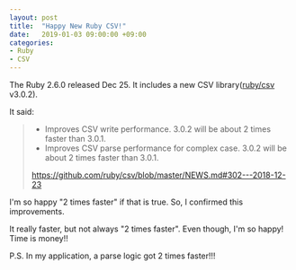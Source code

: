 ```yaml
---
layout: post
title:  "Happy New Ruby CSV!"
date:   2019-01-03 09:00:00 +09:00
categories:
- Ruby
- CSV
---
```



The Ruby 2.6.0 released Dec 25. It includes a new CSV library([ruby/csv](https://github.com/ruby/csv) v3.0.2).

It said:

> - Improves CSV write performance. 3.0.2 will be about 2 times faster than 3.0.1.
> - Improves CSV parse performance for complex case. 3.0.2 will be about 2 times faster than 3.0.1.
>
> https://github.com/ruby/csv/blob/master/NEWS.md#302---2018-12-23

I'm so happy "2 times faster" if that is true. So, I confirmed this improvements.

It really faster, but not always "2 times faster". Even though, I'm so happy! Time is money!!

<script src="https://gist.github.com/koshigoe/b86d33c6dc3d55a5742d6feee88941f9.js"></script>

P.S. In my application, a parse logic got 2 times faster!!!
